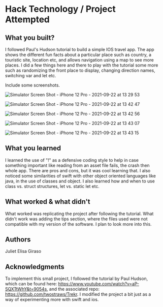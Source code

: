 # Hack Technology / Project Attempted


## What you built? 

I followed Paul's Hudson tutorial to build a simple IOS travel app. The app shows the different fun facts about a particular place such as country, a touristic site, location etc, and allows navigation using a map to see more places. I did a few things here and there to play with the tutorial some more such as randomizing the front place to display, changing direction names, switching var and let etc. 

Include some screenshots.

![Simulator Screen Shot - iPhone 12 Pro - 2021-09-22 at 13 29 53](https://user-images.githubusercontent.com/63308269/134395479-78b47c68-cd3f-448a-a544-4172c36f9ec7.png)

![Simulator Screen Shot - iPhone 12 Pro - 2021-09-22 at 13 42 47](https://user-images.githubusercontent.com/63308269/134395503-930736d2-a1cc-463c-b74b-a52ca486670d.png)

![Simulator Screen Shot - iPhone 12 Pro - 2021-09-22 at 13 42 56](https://user-images.githubusercontent.com/63308269/134395519-5ecd9cf2-3ba1-4671-affb-c51ea29e4057.png)

![Simulator Screen Shot - iPhone 12 Pro - 2021-09-22 at 13 43 07](https://user-images.githubusercontent.com/63308269/134395538-ad453c25-07ae-456a-90ec-11ce1ed1282d.png)

![Simulator Screen Shot - iPhone 12 Pro - 2021-09-22 at 13 43 15](https://user-images.githubusercontent.com/63308269/134395563-98b89f63-fee6-4d03-b303-05ba3d9d2e29.png)

## What you learned
I learned the use of "!" as a defensive coding style to help in case something important like reading from an asset file fails, the crash then whole app. There are pros and cons, but it was cool learning that. I also noticed some similarities of swift with other object oriented languages like java, in the use of classes and object. I also learned how and when to use class vs. struct structures, let vs. static let etc.

## What worked & what didn't
What worked was replicating the project after following the tutorial. What didn't work was adding the tips section, where the files used were not compatible with my version of the software. I plan to look more into this. 

## Authors
Juliet Elisa Giraso
## Acknowledgments
To implement this small project, I followed the tutorial by Paul Hudson, which can be found here: https://www.youtube.com/watch?v=aP-SQXTtWhY&t=9054s, and the associated repo: https://github.com/twostraws/Trekr. I modified the project a bit just as a way of experimenting more with swift and ios.

